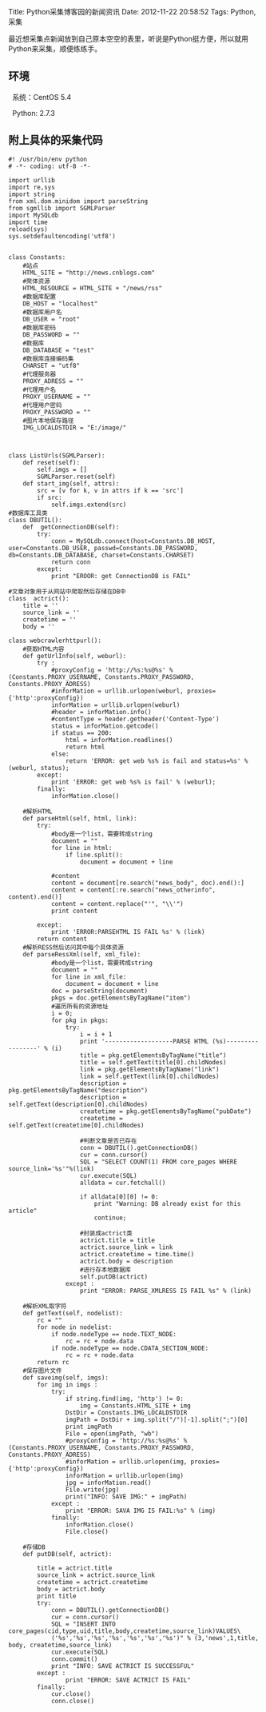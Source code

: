 Title: Python采集博客园的新闻资讯
Date: 2012-11-22 20:58:52
Tags: Python, 采集

最近想采集点新闻放到自己原本空空的表里，听说是Python挺方便，所以就用Python来采集，顺便练练手。 

## 环境 

  系统：CentOS 5.4 

  Python: 2.7.3 
  

## 附上具体的采集代码 
    
    
    #! /usr/bin/env python 
    # -*- coding: utf-8 -*- 
    
    import urllib
    import re,sys
    import string
    from xml.dom.minidom import parseString
    from sgmllib import SGMLParser  
    import MySQLdb
    import time
    reload(sys)
    sys.setdefaultencoding('utf8')
    
    
    class Constants:
        #站点
        HTML_SITE = "http://news.cnblogs.com"
        #聚体资源
        HTML_RESOURCE = HTML_SITE + "/news/rss"  
        #数据库配置
        DB_HOST = "localhost"     
        #数据库用户名
        DB_USER = "root"
        #数据库密码
        DB_PASSWORD = ""
        #数据库
        DB_DATABASE = "test"
        #数据库连接编码集
        CHARSET = "utf8"
        #代理服务器
        PROXY_ADRESS = ""
        #代理用户名
        PROXY_USERNAME = ""
        #代理用户密码
        PROXY_PASSWORD = ""
        #图片本地保存路径
        IMG_LOCALDSTDIR = "E:/image/"
        
    
        
    class ListUrls(SGMLParser):  
        def reset(self):  
            self.imgs = []  
            SGMLParser.reset(self)  
        def start_img(self, attrs):  
            src = [v for k, v in attrs if k == 'src']  
            if src:  
                self.imgs.extend(src)
    #数据库工具类
    class DBUTIL():
        def  getConnectionDB(self):
            try:
                conn = MySQLdb.connect(host=Constants.DB_HOST, user=Constants.DB_USER, passwd=Constants.DB_PASSWORD, db=Constants.DB_DATABASE, charset=Constants.CHARSET)
                return conn
            except:
                print "EROOR: get ConnectionDB is FAIL"
            
    #文章对象用于从网站中爬取然后存储在DB中
    class  actrict():
        title = ''
        source_link = ''
        createtime = ''
        body = ''
        
    class webcrawlerhttpurl(): 
        #获取HTML内容   
        def getUrlInfo(self, weburl):
            try :
                #proxyConfig = 'http://%s:%s@%s' % (Constants.PROXY_USERNAME, Constants.PROXY_PASSWORD, Constants.PROXY_ADRESS)
                #inforMation = urllib.urlopen(weburl, proxies={'http':proxyConfig})
                inforMation = urllib.urlopen(weburl)
                #header = inforMation.info()            
                #contentType = header.getheader('Content-Type')           
                status = inforMation.getcode()           
                if status == 200:            
                    html = inforMation.readlines()                        
                    return html    
                else:
                    return 'ERROR: get web %s% is fail and status=%s' % (weburl, status);
            except:
                print 'ERROR: get web %s% is fail' % (weburl);
            finally:
                inforMation.close()    
                
        #解析HTML
        def parseHtml(self, html, link):
            try:
                #body是一个list，需要转成string
                document = ""
                for line in html:
                    if line.split():
                        document = document + line
    
                #content
                content = document[re.search("news_body", doc).end():]
                content = content[:re.search("news_otherinfo", content).end()]  
                content = content.replace("'", "\\'") 
                print content
          
            except:
                print 'ERROR:PARSEHTML IS FAIL %s' % (link)        
            return content
        #解析RESS然后访问其中每个具体资源
        def parseRessXml(self, xml_file):  
                #body是一个list，需要转成string
                document = ""
                for line in xml_file:
                    document = document + line            
                doc = parseString(document)
                pkgs = doc.getElementsByTagName("item")            
                #遍历所有的资源地址
                i = 0;
                for pkg in pkgs:
                    try:
                        i = i + 1
                        print '-------------------PARSE HTML (%s)-----------------' % (i)
                        title = pkg.getElementsByTagName("title")
                        title = self.getText(title[0].childNodes)
                        link = pkg.getElementsByTagName("link")
                        link = self.getText(link[0].childNodes)
                        description = pkg.getElementsByTagName("description")
                        description = self.getText(description[0].childNodes)
                        createtime = pkg.getElementsByTagName("pubDate")
                        createtime = self.getText(createtime[0].childNodes)
       
                        #判断文章是否已存在
                        conn = DBUTIL().getConnectionDB()
                        cur = conn.cursor()                       
                        SQL = "SELECT COUNT(1) FROM core_pages WHERE source_link='%s'"%(link)
                        cur.execute(SQL)
                        alldata = cur.fetchall()
                       
                        if alldata[0][0] != 0:
                            print "Warning: DB already exist for this article"
                            continue;
                        
                        #封装成actrict类
                        actrict.title = title
                        actrict.source_link = link
                        actrict.createtime = time.time()
                        actrict.body = description 
                        #进行存本地数据库
                        self.putDB(actrict)
                    except :
                        print "ERROR: PARSE_XMLRESS IS FAIL %s" % (link)
    
        #解析XML取字符
        def getText(self, nodelist):
            rc = ""
            for node in nodelist:
                if node.nodeType == node.TEXT_NODE:
                    rc = rc + node.data
                if node.nodeType == node.CDATA_SECTION_NODE:
                    rc = rc + node.data
            return rc
        #保存图片文件
        def saveimg(self, imgs):
            for img in imgs :
                try:
                    if string.find(img, 'http') != 0:
                        img = Constants.HTML_SITE + img 
                    DstDir = Constants.IMG_LOCALDSTDIR          
                    imgPath = DstDir + img.split("/")[-1].split(";")[0]
                    print imgPath 
                    File = open(imgPath, "wb") 
                    #proxyConfig = 'http://%s:%s@%s' % (Constants.PROXY_USERNAME, Constants.PROXY_PASSWORD, Constants.PROXY_ADRESS)
                    #inforMation = urllib.urlopen(img, proxies={'http':proxyConfig})
                    inforMation = urllib.urlopen(img)
                    jpg = inforMation.read()
                    File.write(jpg)
                    print("INFO: SAVE IMG:" + imgPath)
                except :
                    print "ERROR: SAVA IMG IS FAIL:%s" % (img)
                finally:
                    inforMation.close()
                    File.close()
      
        #存储DB
        def putDB(self, actrict):
    
            title = actrict.title
            source_link = actrict.source_link
            createtime = actrict.createtime
            body = actrict.body
            print title
            try:    
                conn = DBUTIL().getConnectionDB()
                cur = conn.cursor()                       
                SQL = "INSERT INTO core_pages(cid,type,uid,title,body,createtime,source_link)VALUES\
                ('%s','%s','%s','%s','%s','%s','%s')" % (3,'news',1,title, body, createtime,source_link)
                cur.execute(SQL)
                conn.commit()
                print "INFO: SAVE ACTRICT IS SUCCESSFUL"
            except :
                    print "ERROR: SAVE ACTRICT IS FAIL"
            finally:     
                cur.close()      
                conn.close()
